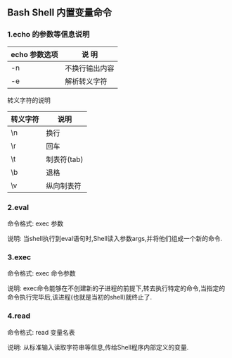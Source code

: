## Bash Shell 内置变量命令

### 1.echo 的参数等信息说明

echo 参数选项 |   说 明
---|---
-n       | 不换行输出内容
-e       | 解析转义字符

转义字符的说明

转义字符| 说明
---|---
 \n | 换行
 \r | 回车
 \t | 制表符(tab)
 \b | 退格
 \v | 纵向制表符
 
### 2.eval

命令格式: exec 参数

说明: 当shell执行到eval语句时,Shell读入参数args,并将他们组成一个新的命令.

### 3.exec

命令格式: exec 命令参数

说明: exec命令能够在不创建新的子进程的前提下,转去执行特定的命令,当指定的命令执行完毕后,该进程(也就是当初的shell)就终止了.

### 4.read

命令格式: read 变量名表

说明: 从标准输入读取字符串等信息,传给Shell程序内部定义的变量.